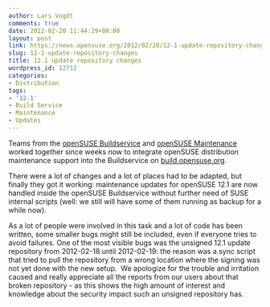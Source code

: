 ```yaml
---
author: Lars Vogdt
comments: true
date: 2012-02-20 11:44:29+00:00
layout: post
link: https://news.opensuse.org/2012/02/20/12-1-update-repository-changes/
slug: 12-1-update-repository-changes
title: 12.1 update repository changes
wordpress_id: 12712
categories:
- Distribution
tags:
- '12.1'
- Build Service
- Maintenance
- Updates
---
```


Teams from the [openSUSE Buildservice](http://en.opensuse.org/openSUSE:Build_Service_team) and [openSUSE Maintenance](http://en.opensuse.org/openSUSE:Maintenance_team) worked together since weeks now to integrate openSUSE distribution maintenance support into the Buildservice on [build.opensuse.org](http://build.opensuse.org/).

There were a lot of changes and a lot of places had to be adapted, but finally they got it working: maintenance updates for openSUSE 12.1 are now handled inside the openSUSE Buildservice without further need of SUSE internal scripts (well: we still will have some of them running as backup for a while now).

As a lot of people were involved in this task and a lot of code has been written, some smaller bugs might still be included, even if everyone tries to avoid failures. One of the most visible bugs was the unsigned 12.1 update repository from 2012-02-18 until 2012-02-19: the reason was a sync script that tried to pull the repository from a wrong location where the signing was not yet done with the new setup.  We apologize for the trouble and irritation caused and really appreciate all the reports from our users about that broken repository - as this shows the high amount of interest and knowledge about the security impact such an unsigned repository has.
